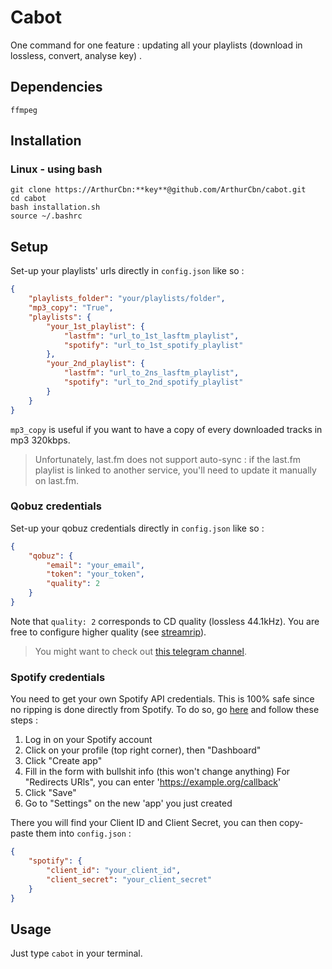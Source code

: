 # Cabot

One command for one feature : updating all your playlists (download in lossless, convert, analyse key) .

## Dependencies

```
ffmpeg
```

## Installation

### Linux - using bash
```
git clone https://ArthurCbn:**key**@github.com/ArthurCbn/cabot.git
cd cabot
bash installation.sh
source ~/.bashrc
```

## Setup

Set-up your playlists' urls directly in `config.json` like so :

```json
{
    "playlists_folder": "your/playlists/folder",
    "mp3_copy": "True",
    "playlists": {
        "your_1st_playlist": {
            "lastfm": "url_to_1st_lasftm_playlist",
            "spotify": "url_to_1st_spotify_playlist"
        },
        "your_2nd_playlist": {
            "lastfm": "url_to_2ns_lasftm_playlist",
            "spotify": "url_to_2nd_spotify_playlist"
        }
    }
}
```

`mp3_copy` is useful if you want to have a copy of every downloaded tracks in mp3 320kbps.

>Unfortunately, last.fm does not support auto-sync : if the last.fm playlist is linked to another service, you'll need to update it manually on last.fm.


### Qobuz credentials

Set-up your qobuz credentials directly in `config.json` like so :

```json
{
    "qobuz": {
        "email": "your_email",
        "token": "your_token",
        "quality": 2
    }
}
```

Note that `quality: 2` corresponds to CD quality (lossless 44.1kHz).
You are free to configure higher quality (see [streamrip](https://github.com/nathom/streamrip)).

>You might want to check out [this telegram channel](https://t.me/firehawk52official/126460).


### Spotify credentials

You need to get your own Spotify API credentials. This is 100% safe since no ripping is done directly from Spotify.
To do so, go [here](https://developer.spotify.com/) and follow these steps :
1. Log in on your Spotify account
2. Click on your profile (top right corner), then "Dashboard"
3. Click "Create app"
4. Fill in the form with bullshit info (this won't change anything)
   For "Redirects URls", you can enter 'https://example.org/callback'
6. Click "Save"
7. Go to "Settings" on the new 'app' you just created

There you will find your Client ID and Client Secret, you can then copy-paste them into `config.json` :

```json
{
    "spotify": {
        "client_id": "your_client_id",
        "client_secret": "your_client_secret"
    }
}
```

## Usage

Just type `cabot` in your terminal.
